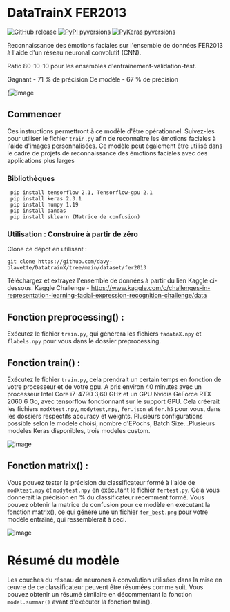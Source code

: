# DataTrainX FER2013 

[![GitHub release](https://img.shields.io/static/v1?label=Release&message=v1.0-alpha&color=blue)](https://github.com/gitshanks/fer2013/releases)
[![PyPI pyversions](https://img.shields.io/static/v1?label=Python&message=3.6&color=green)](https://pypi.python.org/pypi/ansicolortags/)
[![PyKeras pyversions](https://img.shields.io/static/v1?label=Keras&message=2.3&color=red)](https://pypi.python.org/pypi/ansicolortags/)


Reconnaissance des émotions faciales sur l'ensemble de données FER2013 à l'aide d'un réseau neuronal convolutif (CNN).

Ratio 80-10-10 pour les ensembles d'entraînement-validation-test.

Gagnant - 71 % de précision
Ce modèle - 67 % de précision

(![image](https://user-images.githubusercontent.com/3437490/163332198-f46c7fba-9609-4c6d-b93c-69f7078d2b76.png)


## Commencer

Ces instructions permettront à ce modèle d'être opérationnel. Suivez-les pour utiliser le fichier `train.py` afin de reconnaître les émotions faciales à l'aide d'images personnalisées. Ce modèle peut également être utilisé dans le cadre de projets de reconnaissance des émotions faciales avec des applications plus larges

### Bibliothèques

```
 pip install tensorflow 2.1, Tensorflow-gpu 2.1 
 pip install keras 2.3.1
 pip install numpy 1.19
 pip install pandas
 pip install sklearn (Matrice de confusion)
```


### Utilisation : Construire à partir de zéro
Clone ce dépot en utilisant :
```
git clone https://github.com/davy-blavette/DatatrainX/tree/main/dataset/fer2013
```
Téléchargez et extrayez l'ensemble de données à partir du lien Kaggle ci-dessous.
Kaggle Challenge - https://www.kaggle.com/c/challenges-in-representation-learning-facial-expression-recognition-challenge/data

## Fonction preprocessing() :

Exécutez le fichier `train.py`, qui générera les fichiers `fadataX.npy` et `flabels.npy` pour vous dans le dossier preprocessing.

## Fonction train() :

Exécutez le fichier `train.py`, cela prendrait un certain temps en fonction de votre processeur et de votre gpu. A pris environ 40 minutes avec un processeur Intel Core i7-4790 3,60 GHz et un GPU Nvidia GeForce RTX 2060 6 Go, avec tensorflow fonctionnant sur le support GPU. Cela créerait les fichiers `modXtest.npy`, `modytest,npy`, `fer.json` et `fer.h5` pour vous, dans les dossiers respectifs accuracy et weights. Plusieurs configurations possible selon le modele choisi, nombre d'EPochs, Batch Size...Plusieurs modeles Keras disponibles, trois modeles custom.

![image](https://user-images.githubusercontent.com/3437490/163332559-7e3d309a-c0ab-402b-a506-df869ccfd157.png)



## Fonction matrix() :

Vous pouvez tester la précision du classificateur formé à l'aide de `modXtest.npy` et `modytest.npy` en exécutant le fichier `fertest.py`. Cela vous donnerait la précision en % du classificateur récemment formé. Vous pouvez obtenir la matrice de confusion pour ce modèle en exécutant la fonction matrix(), ce qui génére une un fichier `fer_best.png` pour votre modèle entraîné, qui ressemblerait à ceci.

![image](https://user-images.githubusercontent.com/3437490/163332983-81f19029-4507-4a6f-8129-18956cdb5b78.png)

# Résumé du modèle

Les couches du réseau de neurones à convolution utilisées dans la mise en œuvre de ce classificateur peuvent être résumées comme suit. Vous pouvez obtenir un résumé similaire en décommentant la fonction `model.summar()` avant d'exécuter la fonction train().
